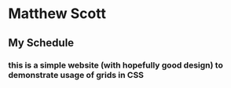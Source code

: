 # Matthew Scott
## My Schedule
### this is a simple website (with hopefully good design) to demonstrate usage of grids in CSS